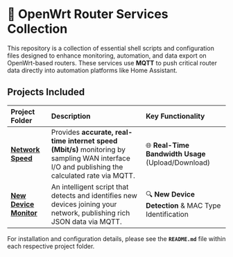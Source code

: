 # 🤖 OpenWrt Router Services Collection

This repository is a collection of essential shell scripts and configuration files designed to enhance monitoring, automation, and data export on OpenWrt-based routers. These services use **MQTT** to push critical router data directly into automation platforms like Home Assistant.

## Projects Included

| Project Folder | Description | Key Functionality |
| :--- | :--- | :--- |
| **[Network Speed](Network%20Speed)** | Provides **accurate, real-time internet speed (Mbit/s)** monitoring by sampling WAN interface I/O and publishing the calculated rate via MQTT. | 🌐 **Real-Time Bandwidth Usage** (Upload/Download) |
| **[New Device Monitor](New%20Device%20Monitor)** | An intelligent script that detects and identifies new devices joining your network, publishing rich JSON data via MQTT. | 🔍 **New Device Detection** & MAC Type Identification |

For installation and configuration details, please see the **`README.md`** file within each respective project folder.
